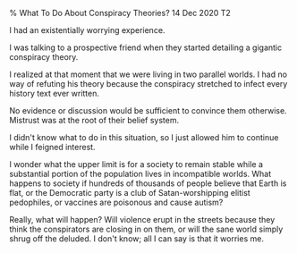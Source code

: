 % What To Do About Conspiracy Theories?
14 Dec 2020
T2

I had an existentially worrying experience.

I was talking to a prospective friend when they started detailing a gigantic conspiracy theory.

I realized at that moment that we were living in two parallel worlds. I had no way of refuting his theory because the conspiracy stretched to infect every history text ever written.

No evidence or discussion would be sufficient to convince them otherwise. Mistrust was at the root of their belief system.

I didn't know what to do in this situation, so I just allowed him to continue while I feigned interest.

I wonder what the upper limit is for a society to remain stable while a substantial portion of the population lives in incompatible worlds. What happens to society if hundreds of thousands of people believe that Earth is flat, or the Democratic party is a club of Satan-worshipping elitist pedophiles, or vaccines are poisonous and cause autism?

Really, what will happen? Will violence erupt in the streets because they think the conspirators are closing in on them, or will the sane world simply shrug off the deluded. I don't know; all I can say is that it worries me.
